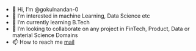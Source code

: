 - 👋 Hi, I’m @gokulnandan-0
- 👀 I’m interested in machine Learning, Data Science etc
- 🌱 I’m currently learning B.Tech
- 💞️ I’m looking to collaborate on any project in FinTech, Product, Data or material Science Domains
- 📫 How to reach me [mail](mailto:2019mmb1315@iitrpr.ac.in)

<!---
gokulnandan-0/gokulnandan-0 is a ✨ special ✨ repository because its `README.md` (this file) appears on your GitHub profile.
You can click the Preview link to take a look at your changes.
--->
